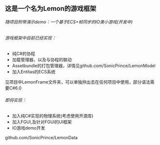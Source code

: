 ## 这是一个名为Lemon的游戏框架

###### 随项目附带演示demo：一个基于ECS+帧同步的IO类小游戏(开发中)

###### 游戏框架中目前已经实现：

- 纯C#的协程
- 加载管理器，以及与协程的联动
- Assetbundle的打包管理器，详情见github.com/SonicPrince/LemonModel
- 加入Entitas的ECS系统

见项目中LemonFrame文件夹，可以单独拎出去在任何项目中使用，部分语法需要C#6.0

###### 即将实现：

- 加入纯C#实现的物理系统(考虑使用开源库)
- 加入FGUI,及针对FGUI的UI框架
- IO游戏demo开发

github.com/SonicPrince/LemonData
